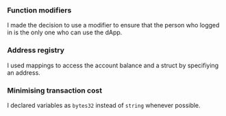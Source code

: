 ### Function modifiers
I made the decision to use a modifier to ensure that the person who logged in is the only one who can use the dApp.

### Address registry
I used mappings to access the account balance and a struct by specifiying an address.

### Minimising transaction cost
I declared variables as `bytes32` instead of `string` whenever possible.
